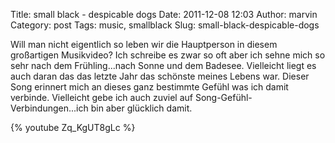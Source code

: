 Title: small black - despicable dogs
Date: 2011-12-08 12:03
Author: marvin
Category: post
Tags: music, smallblack
Slug: small-black-despicable-dogs

Will man nicht eigentlich so leben wir die Hauptperson in diesem
großartigen Musikvideo? Ich schreibe es zwar so oft aber ich sehne mich
so sehr nach dem Frühling...nach Sonne und dem Badesee. Vielleicht liegt
es auch daran das das letzte Jahr das schönste meines Lebens war. Dieser
Song erinnert mich an dieses ganz bestimmte Gefühl was ich damit
verbinde. Vielleicht gebe ich auch zuviel auf
Song-Gefühl-Verbindungen...ich bin aber glücklich damit.

{% youtube Zq_KgUT8gLc %}


